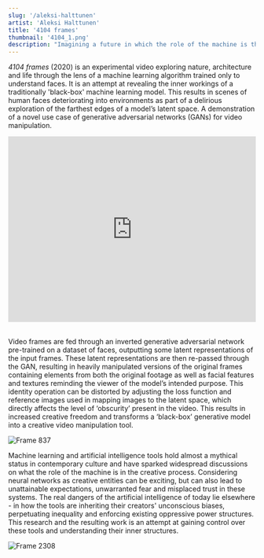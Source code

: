 ```yaml
---
slug: '/aleksi-halttunen'
artist: 'Aleksi Halttunen'
title: '4104 frames'
thumbnail: '4104_1.png'
description: "Imagining a future in which the role of the machine is that of a camera, paintbrush or chisel"
---
```


_4104 frames_ (2020) is an experimental video exploring nature, architecture and life through the lens of a machine learning algorithm trained only to understand faces. It is an attempt at revealing the inner workings of a traditionally 'black-box' machine learning model. This results in scenes of human faces deteriorating into environments as part of a delirious exploration of the farthest edges of a model’s latent space. A demonstration of a novel use case of generative adversarial networks (GANs) for video manipulation.
<div style="padding:75% 0 0 0;position:relative;"><iframe src="https://player.vimeo.com/video/466248675?title=0&byline=0&portrait=0" style="position:absolute;top:0;left:0;width:100%;height:100%;" frameborder="0" allow="autoplay; fullscreen" allowfullscreen></iframe></div><script src="https://player.vimeo.com/api/player.js"></script>
<br />

Video frames are fed through an inverted generative adversarial network pre-trained on a dataset of faces, outputting some latent representations of the input frames. These latent representations are then re-passed through the GAN, resulting in heavily manipulated versions of the original frames containing elements from both the original footage as well as facial features and textures reminding the viewer of the model’s intended purpose. This identity operation can be distorted by adjusting the loss function and reference images used in mapping images to the latent space, which directly affects the level of ‘obscurity’ present in the video. This results in increased creative freedom and transforms a ‘black-box’ generative model into a creative video manipulation tool. 

![Frame 837](4104_3.png)

Machine learning and artificial intelligence tools hold almost a mythical status in contemporary culture and have sparked widespread discussions on what the role of the machine is in the creative process. Considering neural networks as creative entities can be exciting, but can also lead to unattainable expectations, unwarranted fear and misplaced trust in these systems. The real dangers of the artificial intelligence of today lie elsewhere - in how the tools are inheriting their creators' unconscious biases, perpetuating inequality and enforcing existing oppressive power structures. This research and the resulting work is an attempt at gaining control over these tools and understanding their inner structures.

![Frame 2308](4104_2.png)
